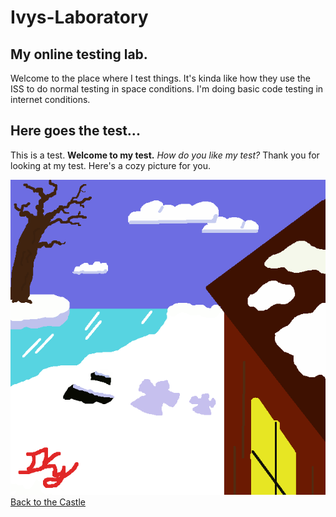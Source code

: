 # Ivys-Laboratory 

## My online testing lab.
Welcome to the place where I test things. 
It's kinda like how they use the ISS to do normal testing in space conditions.
I'm doing basic code testing in internet conditions.

## Here goes the test...
This is a test. 
__Welcome to my test.__
_How do you like my test?_
Thank you for looking at my test. 
Here's a cozy picture for you.

<img src="./sno.png"/>
<a href="https://whcampbell.github.io/Ivys-Castle/">Back to the Castle</a>
